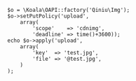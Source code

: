 	$o = \Koala\OAPI::factory('Qiniu\Img');
	$o->setPutPolicy('upload',
		array(
			'scope'    => 'cdnimg',
			'deadline' => time()+3600));
	echo $o->apply('upload',
		array(
			'key'  => 'test.jpg',
			'file' => '@test.jpg',
		)
	);